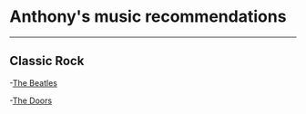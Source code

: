 # Anthony's music recommendations
---
## Classic Rock
-[The Beatles](https://www.youtube.com/@TheBeatles)

-[The Doors](https://www.youtube.com/@thedoors)


